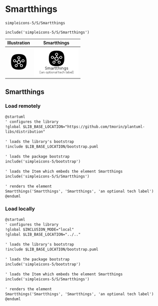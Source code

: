 # Smartthings


```text
simpleicons-5/S/Smartthings
```

```text
include('simpleicons-5/S/Smartthings')
```



| Illustration | Smartthings |
| :---: | :---: |
| ![illustration for Illustration](../../simpleicons-5/S/Smartthings.png) | ![illustration for Smartthings](../../simpleicons-5/S/Smartthings.Local.png) |




## Smartthings

### Load remotely
```plantuml
@startuml
' configures the library
!global $LIB_BASE_LOCATION="https://github.com/tmorin/plantuml-libs/distribution"

' loads the library's bootstrap
!include $LIB_BASE_LOCATION/bootstrap.puml

' loads the package bootstrap
include('simpleicons-5/bootstrap')

' loads the Item which embeds the element Smartthings
include('simpleicons-5/S/Smartthings')

' renders the element
Smartthings('Smartthings', 'Smartthings', 'an optional tech label')
@enduml
```

### Load locally
```plantuml
@startuml
' configures the library
!global $INCLUSION_MODE="local"
!global $LIB_BASE_LOCATION="../.."

' loads the library's bootstrap
!include $LIB_BASE_LOCATION/bootstrap.puml

' loads the package bootstrap
include('simpleicons-5/bootstrap')

' loads the Item which embeds the element Smartthings
include('simpleicons-5/S/Smartthings')

' renders the element
Smartthings('Smartthings', 'Smartthings', 'an optional tech label')
@enduml
```

